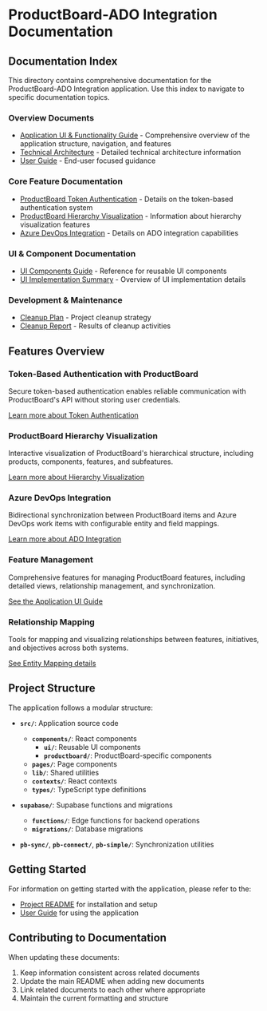 # ProductBoard-ADO Integration Documentation

## Documentation Index

This directory contains comprehensive documentation for the ProductBoard-ADO Integration application. Use this index to navigate to specific documentation topics.

### Overview Documents

- [Application UI & Functionality Guide](APPLICATION_UI_GUIDE.md) - Comprehensive overview of the application structure, navigation, and features
- [Technical Architecture](../TECHNICAL_ARCHITECTURE.md) - Detailed technical architecture information
- [User Guide](USER_GUIDE.md) - End-user focused guidance

### Core Feature Documentation

- [ProductBoard Token Authentication](PRODUCTBOARD_TOKEN_AUTHENTICATION.md) - Details on the token-based authentication system
- [ProductBoard Hierarchy Visualization](PRODUCTBOARD_HIERARCHY_VISUALIZATION.md) - Information about hierarchy visualization features
- [Azure DevOps Integration](AZURE_DEVOPS_INTEGRATION.md) - Details on ADO integration capabilities

### UI & Component Documentation

- [UI Components Guide](../UI_COMPONENTS_GUIDE.md) - Reference for reusable UI components
- [UI Implementation Summary](../UI_IMPLEMENTATION_SUMMARY.md) - Overview of UI implementation details

### Development & Maintenance

- [Cleanup Plan](../CLEANUP_PLAN.md) - Project cleanup strategy
- [Cleanup Report](../CLEANUP_REPORT.md) - Results of cleanup activities

## Features Overview

### Token-Based Authentication with ProductBoard

Secure token-based authentication enables reliable communication with ProductBoard's API without storing user credentials.

[Learn more about Token Authentication](PRODUCTBOARD_TOKEN_AUTHENTICATION.md)

### ProductBoard Hierarchy Visualization

Interactive visualization of ProductBoard's hierarchical structure, including products, components, features, and subfeatures.

[Learn more about Hierarchy Visualization](PRODUCTBOARD_HIERARCHY_VISUALIZATION.md)

### Azure DevOps Integration

Bidirectional synchronization between ProductBoard items and Azure DevOps work items with configurable entity and field mappings.

[Learn more about ADO Integration](AZURE_DEVOPS_INTEGRATION.md)

### Feature Management

Comprehensive features for managing ProductBoard features, including detailed views, relationship management, and synchronization.

[See the Application UI Guide](APPLICATION_UI_GUIDE.md#core-features)

### Relationship Mapping

Tools for mapping and visualizing relationships between features, initiatives, and objectives across both systems.

[See Entity Mapping details](AZURE_DEVOPS_INTEGRATION.md#entity-mapping)

## Project Structure

The application follows a modular structure:

- **`src/`**: Application source code
  - **`components/`**: React components
    - **`ui/`**: Reusable UI components
    - **`productboard/`**: ProductBoard-specific components
  - **`pages/`**: Page components
  - **`lib/`**: Shared utilities
  - **`contexts/`**: React contexts
  - **`types/`**: TypeScript type definitions

- **`supabase/`**: Supabase functions and migrations
  - **`functions/`**: Edge functions for backend operations
  - **`migrations/`**: Database migrations

- **`pb-sync/`**, **`pb-connect/`**, **`pb-simple/`**: Synchronization utilities

## Getting Started

For information on getting started with the application, please refer to the:

- [Project README](../README.md) for installation and setup
- [User Guide](USER_GUIDE.md) for using the application

## Contributing to Documentation

When updating these documents:

1. Keep information consistent across related documents
2. Update the main README when adding new documents
3. Link related documents to each other where appropriate
4. Maintain the current formatting and structure

